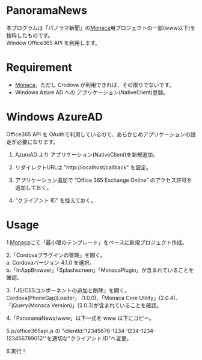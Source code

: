 # PanoramaNews
本プログラムは「パノラマ新聞」の[Monaca](https://ja.monaca.io/)用プロジェクトの一部(www以下)を抜粋したものです。  
Window Office365 API を利用します。

# Requirement
* [Monaca](https://ja.monaca.io/)。ただし Crodova が利用できれば、その限りでないです。
* Windows Azure AD への アプリケーション(NativeClient)登録。

# Windows AzureAD
Office365 API を OAuthで利用しているので、あらかじめアプリケーションの設定が必要になります。  

1. AzureAD より アプリケーション(NativeClient)を新規追加。  

2. リダイレクトURLは "http://localhost/callback" を設定。  

3. アプリケーション追加で "Office 365 Exchange Online" のアクセス許可を追加しておく。  

4. "クライアント ID" を控えておく。  

# Usage
1.[Monaca](https://ja.monaca.io/)にて「最小限のテンプレート」をベースに新規プロジェクト作成。

2.「Cordovaプラグインの管理」を開く。  
a. Cordovaバージョン 4.1.0 を選択。  
b.「InAppBrowser」「Splashscreen」「MonacaPlugin」が含まれていることを確認。

3.「JS/CSSコンポーネントの追加と削除」を開く。  
Cordova(PhoneGap)Loader」 (1.0.0)、「Monaca Core Utility」(2.0.4)、「jQuery(Monaca Version)」(2.0.3)が含まれていることを確認。

4.「PanoramaNews/www」以下一式を www 以下にコピー。

5.js/office365api.js の "clientId:'12345678-1234-1234-1234-123456789012'"を適切な"クライアント ID"へ変更。

6.実行！


